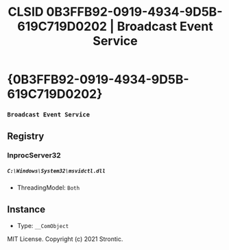 ﻿---
title: "CLSID 0B3FFB92-0919-4934-9D5B-619C719D0202 | Broadcast Event Service"
excerpt: What is COM-Object CLSID 0B3FFB92-0919-4934-9D5B-619C719D0202?
---

# {0B3FFB92-0919-4934-9D5B-619C719D0202}

### `Broadcast Event Service`

## Registry


### InprocServer32

##### `C:\Windows\System32\msvidctl.dll`
* ThreadingModel: `Both`

## Instance

* Type: `__ComObject`

MIT License. Copyright (c) 2021 Strontic.


